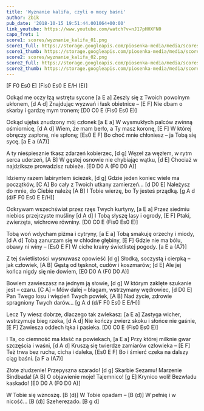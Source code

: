 ```yaml
---
title: 'Wyznanie kalifa, czyli o mocy baśni'
author: Zbik
pub_date: '2018-10-15 19:51:44.001064+00:00'
link_youtube: https://www.youtube.com/watch?v=nJ17pHHXFN0
capo_fret: 1
score1: scores/wyznanie_kalifa_01.png
score1_full: https://storage.googleapis.com/piosenka-media/media/scores/wyznanie_kalifa_01.png
score1_thumb: https://storage.googleapis.com/piosenka-media/media/scores/wyznanie_kalifa_01.png.180x0_q85_upscale.png
score2: scores/wyznanie_kalifa_02.png
score2_full: https://storage.googleapis.com/piosenka-media/media/scores/wyznanie_kalifa_02.png
score2_thumb: https://storage.googleapis.com/piosenka-media/media/scores/wyznanie_kalifa_02.png.180x0_q85_upscale.png
---
```


[F F0 Es0 E]
[Fis0 Es0 E E/H (E)]

Odkąd me oczy łzą wstrętu sycone [a E a]
Zeszły się z Twoich powolnym ukłonem, [d A d]
Znajdując wyzwań i łask obietnice – [E F]
Nie dbam o skarby i gardzę mym tronem; [D0 C0 E (Fis0 Es0 E)]

Odkąd ujęłaś znudzony mój członek [a E a]
W wysmukłych palców zwinną ośmiornicę, [d A d]
Wiem, że mam berło, a Ty masz koronę, [E F]
W której obręczy zapłonę, nie spłonę; [Es0 E F]
Bo choć mnie chłoniesz – ja Tobą się sycę. [a E a (A7)]

A ty nieśpiesznie tkasz zdarzeń kobierzec, [d g]
Węzeł za węzłem, w rytm serca uderzeń, [A B]
W gęstej osnowie nie chybiając wątku, [d E]
Chociaż w najdziksze prowadzisz rubieże. [E0 D0 A (F0 D0 A)]

Idziemy razem labiryntem ścieżek, [d g]
Gdzie jeden koniec wiele ma początków, [C A]
Bo cały z Twoich utkany zamierzeń… [d D0 E]
Należysz do mnie, do Ciebie należę [A B]
I Tobie wierzę, bo Ty jesteś prządką. [g A d (d/F F0 Es0 E E/H)]

Odkrywam wszechświat przez rzęs Twych kurtyny, [a E a]
Przez siedmiu niebios przejrzyste muśliny [d A d]
I Tobą słyszę lasy i ogrody, [E F]
Ptaki, zwierzęta, wichrowe równiny. [D0 C0 E (Fis0 Es0 E)]

Tobą woń wdycham piżma i cytryny, [a E a]
Tobą smakuję orzechy i miody, [d A d]
Tobą zanurzam się w chłodne głębiny, [E F]
Gdzie nie ma bólu, obawy ni winy – [Es0 E F]
W ciche krainy świetlistej pogody. [a E a (A7)]

Z tej świetlistości wysnuwasz opowieść [d g]
Słodką, soczystą i cierpką – jak człowiek, [A B]
Gęstą od tęsknot, cudów i koszmarów; [d E]
Ale jej końca nigdy się nie dowiem, [E0 D0 A (F0 D0 A)]

Bowiem zawieszasz na jednym ją słowie, [d g]
W którym zaklęte szukanie jest – czaru. [C A]
– Mów dalej – błagam, wstrzymany wędrowiec, [d D0 E]
Pan Twego losu i więzień Twych powiek, [A B]
Nad życie, zdrowie spragniony Twych darów… [g A d (d/F F0 Es0 E E/H)]

Lecz Ty wiesz dobrze, dlaczego tak zwlekasz: [a E a]
Zastyga wicher, wstrzymuje bieg rzeka, [d A d]
Nie kończy zwierz skoku i słońce nie gaśnie, [E F]
Zawiesza oddech łąka i pasieka. [D0 C0 E (Fis0 Es0 E)]

I Ta, co ciemność ma kłaść na powiekach, [a E a]
Przy której milknie gwar szczęścia i waśni, [d A d]
Kruszą się twierdze zamiarów człowieka – [E F]
Też trwa bez ruchu, cicha i daleka, [Es0 E F]
Bo i śmierć czeka na dalszy ciąg baśni. [a F a (A7)]

Złote złudzenie! Przepyszna szarado! [d g]
Skarbie Sezamu! Marzenie Sindbada! [A B]
O objawienie moje! Tajemnico! [g E]
Krynico woli! Bezwładu kaskado! [E0 D0 A (F0 D0 A)]

W Tobie się wznoszę. [B (d)]
W Tobie opadam – [B (d)]
W pełnię i w nicość… [B (d)]
Szeherezado. [B g d]